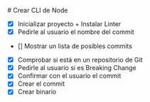 # Crear CLI de Node

- [x] Inicializar proyecto + Instalar Linter
- [x] Pedirle al usuario el nombre del commit
- [] Mostrar un lista de posibles commits
- [x] Comprobar si está en un repositorio de Git
- [x] Pedirle al usuario si es Breaking Change
- [x] Confirmar con el usuario el commit
- [x] Crear el commit
- [x] Crear binario
